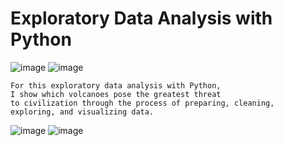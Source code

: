 # Exploratory Data Analysis with Python
![image](https://github.com/Matteo2979/Volcano-Analysis/assets/105907530/a4f29ec3-889e-40b3-ac96-ec028baad625)
![image](https://github.com/Matteo2979/Volcano-Analysis/assets/105907530/c87d1379-8a0d-42e8-91c9-ecd2639f2f03)

    For this exploratory data analysis with Python, 
    I show which volcanoes pose the greatest threat
    to civilization through the process of preparing, cleaning, 
    exploring, and visualizing data. 

![image](https://github.com/Matteo2979/Volcano-Analysis/assets/105907530/05adabe1-dc79-4dd9-8e0d-d6e859384d67)
![image](https://github.com/Matteo2979/Volcano-Analysis/assets/105907530/f7ba62e1-677a-4010-9c26-672ec7dc9626)